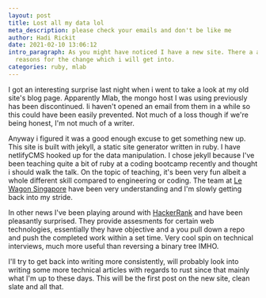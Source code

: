 ```yaml
---
layout: post
title: Lost all my data lol
meta_description: please check your emails and don't be like me
author: Hadi Rickit
date: 2021-02-10 13:06:12
intro_paragraph: As you might have noticed I have a new site. There a a few
  reasons for the change which i will get into.
categories: ruby, mlab
---
```

I got an interesting surprise last night when i went to take a look at my old site's blog page. Apparently Mlab, the mongo host I was using previously has been discontinued. Ii haven't opened an email from them in a while so this could have been easily prevented. Not much of a loss though if we're being honest, I'm not much of a writer.

Anyway i figured it was a good enough excuse to get something new up. This site is built with jekyll, a static site generator written in ruby. I have netlifyCMS hooked up for the data manipulation. I chose jekyll because I've been teaching quite a bit of ruby at a coding bootcamp recently and thought i should walk the talk. On the topic of teaching, it's been very fun albeit a whole different skill compared to engineering or coding. The team at [Le Wagon Singapore](https://www.lewagon.com/) have been very understanding and I'm slowly getting back into my stride.

In other news I've been playing around with [HackerRank](http;//hackerrank.com/) and have been pleasantly surprised. They provide assesments for certain web technologies, essentially they have objective and a you pull down a repo and push the completed work within a set time. Very cool spin on technical interviews, much more useful than reversing a binary tree IMHO.

I'll try to get back into writing more consistently, will probably look into writing some more technical articles with regards to rust since that mainly what I'm up to these days. This will be the first post on the new site, clean slate and all that.